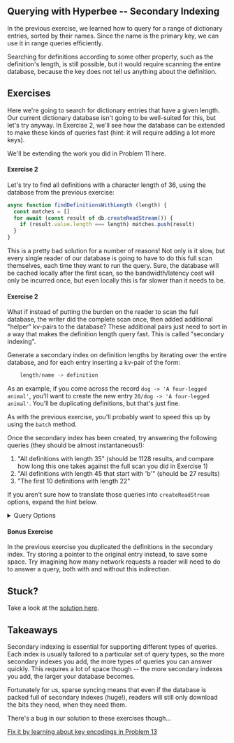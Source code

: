 ## Querying with Hyperbee -- Secondary Indexing
In the previous exercise, we learned how to query for a range of dictionary entries, sorted by their names. Since the name is the primary key, we can use it in range queries efficiently.

Searching for definitions according to some other property, such as the definition's length, is still possible, but it would require scanning the entire database, because the key does not tell us anything about the definition.

## Exercises

Here we're going to search for dictionary entries that have a given length. Our current dictionary database isn't going to be well-suited for this, but let's try anyway. In Exercise 2, we'll see how the database can be extended to make these kinds of queries fast (hint: it will require adding a lot more keys).

We'll be extending the work you did in Problem 11 here.

#### Exercise 2

Let's try to find all definitions with a character length of 36, using the database from the previous exercise:

```js
async function findDefinitionsWithLength (length) {
  const matches = []
  for await (const result of db.createReadStream()) {
    if (result.value.length === length) matches.push(result)
  }
}
```

This is a pretty bad solution for a number of reasons! Not only is it slow, but every single reader of our database is going to have to do this full scan themselves, each time they want to run the query. Sure, the database will be cached locally after the first scan, so the bandwidth/latency cost will only be incurred once, but even locally this is far slower than it needs to be.

#### Exercise 2

What if instead of putting the burden on the reader to scan the full database, the writer did the complete scan once, then added additional "helper" kv-pairs to the database? These additional pairs just need to sort in a way that makes the definition length query fast. This is called "secondary indexing".

Generate a secondary index on definition lengths by iterating over the entire database, and for each entry inserting a kv-pair of the form:
```js
    length/name -> definition
```

As an example, if you come across the record `dog -> 'A four-legged animal'`, you'll want to create the new entry `20/dog -> 'A four-legged animal'`. You'll be duplicating definitions, but that's just fine.

As with the previous exercise, you'll probably want to speed this up by using the `batch` method.

Once the secondary index has been created, try answering the following queries (they should be almost instantaneous!):
1. "All definitions with length 35" (should be 1128 results, and compare how long this one takes against the full scan you did in Exercise 1) 
2. "All definitions with length 45 that start with 'b'" (should be 27 results)
3. "The first 10 definitions with length 22"

If you aren't sure how to translate those queries into `createReadStream` options, expand the hint below.

<details>
    <summary>Query Options</summary>

1. `{ gt: '35/', lt: '36/' }`
2. `{ gt: '45/b' lt: '45/c' }`
3. `{ gt: '22/', lt: '23/', limit: 10 }`
</details>

#### Bonus Exercise

In the previous exercise you duplicated the definitions in the secondary index. Try storing a pointer to the original entry instead, to save some space. Try imagining how many network requests a reader will need to do to answer a query, both with and without this indirection.

## Stuck?

Take a look at the [solution here](/solutions/12/index.js).

## Takeaways

Secondary indexing is essential for supporting different types of queries. Each index is usually tailored to a particular set of query types, so the more secondary indexes you add, the more types of queries you can answer quickly. This requires a lot of space though -- the more secondary indexes you add, the larger your database becomes.

Fortunately for us, sparse syncing means that even if the database is packed full of secondary indexes (huge!), readers will still only download the bits they need, when they need them.

There's a bug in our solution to these exercises though...

[Fix it by learning about key encodings in Problem 13](13.md)
